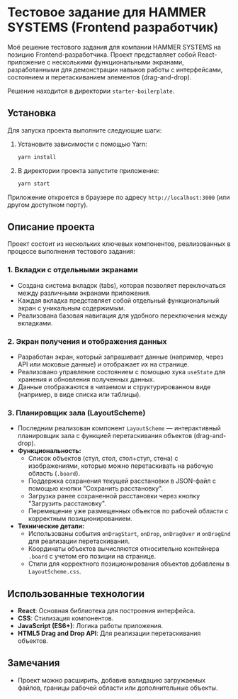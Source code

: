 # Тестовое задание для HAMMER SYSTEMS (Frontend разработчик)

Моё решение тестового задания для компании HAMMER SYSTEMS на позицию Frontend-разработчика. Проект представляет собой React-приложение с несколькими функциональными экранами, разработанными для демонстрации навыков работы с интерфейсами, состоянием и перетаскиванием элементов (drag-and-drop).

Решение находится в директории `starter-boilerplate`.

## Установка  

Для запуска проекта выполните следующие шаги:

1. Установите зависимости с помощью Yarn:
   ```bash
   yarn install
   ```

2. В директории проекта запустите приложение:
   ```bash
   yarn start
   ```
Приложение откроется в браузере по адресу `http://localhost:3000` (или другом доступном порту).

## Описание проекта

Проект состоит из нескольких ключевых компонентов, реализованных в процессе выполнения тестового задания:

### 1. Вкладки с отдельными экранами
- Создана система вкладок (tabs), которая позволяет переключаться между различными экранами приложения.
- Каждая вкладка представляет собой отдельный функциональный экран с уникальным содержимым.
- Реализована базовая навигация для удобного переключения между вкладками.

### 2. Экран получения и отображения данных
- Разработан экран, который запрашивает данные (например, через API или моковые данные) и отображает их на странице.
- Реализовано управление состоянием с помощью хука `useState` для хранения и обновления полученных данных.
- Данные отображаются в читаемом и структурированном виде (например, в виде списка или таблицы).

### 3. Планировщик зала (LayoutScheme)
- Последним реализован компонент `LayoutScheme` — интерактивный планировщик зала с функцией перетаскивания объектов (drag-and-drop).
- **Функциональность:**
    - Список объектов (стул, стол, стол+стул, стена) с изображениями, которые можно перетаскивать на рабочую область (`.board`).
    - Поддержка сохранения текущей расстановки в JSON-файл с помощью кнопки "Сохранить расстановку".
    - Загрузка ранее сохраненной расстановки через кнопку "Загрузить расстановку".
    - Перемещение уже размещенных объектов по рабочей области с корректным позиционированием.
- **Технические детали:**
    - Использованы события `onDragStart`, `onDrop`, `onDragOver` и `onDragEnd` для реализации перетаскивания.
    - Координаты объектов вычисляются относительно контейнера `.board` с учетом его позиции на странице.
    - Стили для корректного позиционирования объектов добавлены в `LayoutScheme.css`.

## Использованные технологии
- **React**: Основная библиотека для построения интерфейса.
- **CSS**: Стилизация компонентов.
- **JavaScript (ES6+)**: Логика работы приложения.
- **HTML5 Drag and Drop API**: Для реализации перетаскивания объектов.

## Замечания
- Проект можно расширить, добавив валидацию загружаемых файлов, границы рабочей области или дополнительные объекты.
